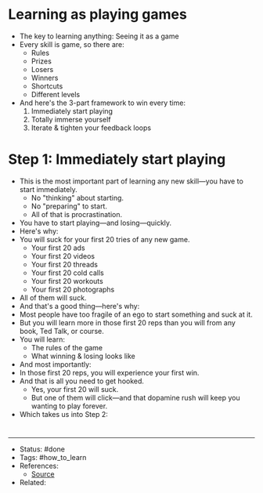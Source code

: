 # Learning as playing games
- The key to learning anything: Seeing it as a game
- Every skill is game, so there are:
	- Rules
	- Prizes
	- Losers
	- Winners
	- Shortcuts
	- Different levels
- And here's the 3-part framework to win every time:
	1. Immediately start playing
	2. Totally immerse yourself
	3. Iterate & tighten your feedback loops

# Step 1: Immediately start playing
- This is the most important part of learning any new skill—you have to start immediately.
	- No "thinking" about starting.
	- No "preparing" to start.
	- All of that is procrastination.
- You have to start playing—and losing—quickly.
- Here's why:
- You will suck for your first 20 tries of any new game.
	- Your first 20 ads
	- Your first 20 videos
	- Your first 20 threads
	- Your first 20 cold calls
	- Your first 20 workouts
	- Your first 20 photographs
- All of them will suck.
- And that's a good thing—here's why:
- Most people have too fragile of an ego to start something and suck at it.
- But you will learn more in those first 20 reps than you will from any book, Ted Talk, or course.
- You will learn:
	- The rules of the game
	- What winning & losing looks like
- And most importantly:
- In those first 20 reps, you will experience your first win.
- And that is all you need to get hooked.
	- Yes, your first 20 will suck.
	- But one of them will click—and that dopamine rush will keep you wanting to play forever.
- Which takes us into Step 2:

#
---
- Status: #done
- Tags: #how_to_learn
- References:
	- [Source](https://twitter.com/dickiebush/status/1581302167847460865)
- Related:
